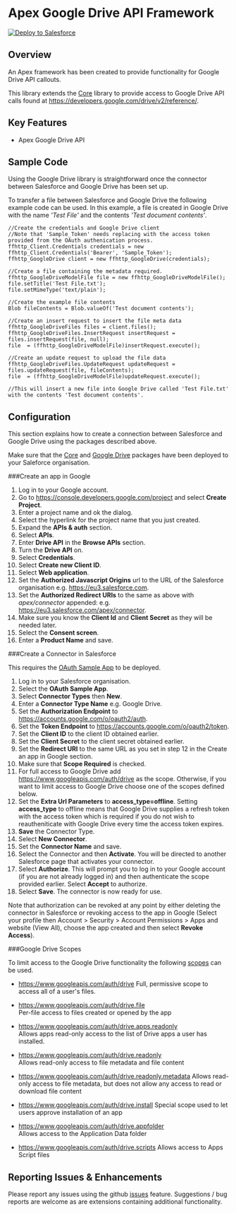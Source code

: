 Apex Google Drive API Framework
===============================

<a href="https://githubsfdeploy.herokuapp.com?owner=financialforcedev&repo=ffhttp-googledrive">
    <img alt="Deploy to Salesforce"
        src="https://raw.githubusercontent.com/afawcett/githubsfdeploy/master/src/main/webapp/resources/img/deploy.png">
</a>

Overview
--------

An Apex framework has been created to provide functionality for Google Drive API callouts. 

This library extends the [Core](https://github.com/financialforcedev/ffhttp-core) library to provide access to Google Drive API calls found at https://developers.google.com/drive/v2/reference/.

Key Features
------------

+ Apex Google Drive API


Sample Code
-----------

Using the Google Drive library is straightforward once the connector between Salesforce and Google Drive has been set up. 

To transfer a file between Salesforce and Google Drive the following example code can be used. In this example, a file is created in Google Drive with the name *'Test  File'* and the contents *'Test document contents'*. 

    //Create the credentials and Google Drive client
    //Note that 'Sample_Token' needs replacing with the access token provided from the OAuth authenication process.
    ffhttp_Client.Credentials credentials = new ffhttp_Client.Credentials('Bearer', 'Sample_Token');
    ffhttp_GoogleDrive client = new ffhttp_GoogleDrive(credentials);

    //Create a file containing the metadata required.
    ffhttp_GoogleDriveModelFile file = new ffhttp_GoogleDriveModelFile();
    file.setTitle('Test File.txt');
    file.setMimeType('text/plain');

    //Create the example file contents
    Blob fileContents = Blob.valueOf('Test document contents');

    //Create an insert request to insert the file meta data
    ffhttp_GoogleDriveFiles files = client.files();
    ffhttp_GoogleDriveFiles.InsertRequest insertRequest = files.insertRequest(file, null);
    file  = (ffhttp_GoogleDriveModelFile)insertRequest.execute();

    //Create an update request to upload the file data
    ffhttp_GoogleDriveFiles.UpdateRequest updateRequest = files.updateRequest(file, fileContents);
    file  = (ffhttp_GoogleDriveModelFile)updateRequest.execute();

    //This will insert a new file into Google Drive called 'Test File.txt' with the contents 'Test document contents'.

Configuration
-------------

This section explains how to create a connection between Salesforce and Google Drive using the packages described above.

Make sure that the [Core](https://githubsfdeploy.herokuapp.com?owner=financialforcedev&repo=ffhttp-core) and [Google Drive](https://githubsfdeploy.herokuapp.com?owner=financialforcedev&repo=ffhttp-googledrive) packages have been deployed to your Saleforce organisation.

###Create an app in Google

1. Log in to your Google account.
2. Go to https://console.developers.google.com/project and select **Create Project**.
3. Enter a project name and ok the dialog.
4. Select the hyperlink for the project name that you just created.
5. Expand the **APIs & auth** section.
6. Select **APIs**.
7. Enter **Drive API** in the **Browse APIs** section.
8. Turn the **Drive API** on.
9. Select **Credentials**.
10. Select **Create new Client ID**.
11. Select **Web application**.
12. Set the **Authorized Javascript Origins** url to the URL of the Salesforce organisation e.g. https://eu3.salesforce.com.
13. Set the **Authorized Redirect URIs** to the same as above with *apex/connector* appended: e.g. https://eu3.salesforce.com/apex/connector.
14. Make sure you know the **Client Id** and **Client Secret** as they will be needed later.
15. Select the **Consent screen**.
16. Enter a **Product Name** and save.

###Create a Connector in Salesforce

This requires the [OAuth Sample App](https://githubsfdeploy.herokuapp.com?owner=financialforcedev&repo=ffhttp-core-samples) to be deployed.

1. Log in to your Salesforce organisation.
2. Select the **OAuth Sample App**.
3. Select **Connector Types** then **New**.
4. Enter a **Connector Type Name** e.g. Google Drive.
5. Set the **Authorization Endpoint** to https://accounts.google.com/o/oauth2/auth. 
6. Set the **Token Endpoint** to https://accounts.google.com/o/oauth2/token.
7. Set the **Client ID** to the client ID obtained earlier.
8. Set the **Client Secret** to the client secret obtained earlier.
9. Set the **Redirect URI** to the same URL as you set in step 12 in the Create an app in Google section.
10. Make sure that **Scope Required** is checked.
11. For full access to Google Drive add https://www.googleapis.com/auth/drive as the scope. Otherwise, if you want to limit access to Google Drive choose one of the scopes defined below.
12. Set the **Extra Url Parameters** to **access_type=offline**. Setting **access_type** to offline means that Google Drive supplies a refresh token with the access token which is required if you do not wish to reautheniticate with Google Drive every time the access token expires.
13. **Save** the Connector Type.
14. Select **New Connector**.
15. Set the **Connector Name** and save. 
16. Select the Connector and then **Activate**. You will be directed to another Salesforce page that activates your connector.
17. Select **Authorize**. This will prompt you to log in to your Google account (if you are not already logged in) and then authenticate the scope provided earlier. Select **Accept** to authorize. 
18. Select **Save**. The connector is now ready for use.

Note that authorization can be revoked at any point by either deleting the connector in Salesforce or  revoking access to the app in Google (Select your profile then Account > Security > Account Permissions > Apps and website (View All), choose the app created and then select **Revoke Access**).

###Google Drive Scopes

To limit access to the Google Drive functionality the following [scopes](https://developers.google.com/drive/web/scopes) can be used.

+ https://www.googleapis.com/auth/drive	
Full, permissive scope to access all of a user's files. 

+ https://www.googleapis.com/auth/drive.file	
Per-file access to files created or opened by the app

+ https://www.googleapis.com/auth/drive.apps.readonly	
Allows apps read-only access to the list of Drive apps a user has installed.

+ https://www.googleapis.com/auth/drive.readonly	
Allows read-only access to file metadata and file content

+ https://www.googleapis.com/auth/drive.readonly.metadata
Allows read-only access to file metadata, but does not allow any access to read or download file content

+ https://www.googleapis.com/auth/drive.install	
Special scope used to let users approve installation of an app

+ https://www.googleapis.com/auth/drive.appfolder	
Allows access to the Application Data folder

+ https://www.googleapis.com/auth/drive.scripts	
Allows access to Apps Script files

Reporting Issues & Enhancements
-------------------------------

Please report any issues using the github [issues](https://github.com/financialforcedev/ffhttp-googledrive/issues) feature. Suggestions / bug reports are welcome as are extensions containing additional functionality.
